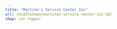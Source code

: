 ```yaml
---
title: "Martine's Service Center Inc"
url: /middletown/martines-service-center-inc-16/
shop: car repair
---
```

